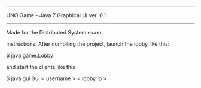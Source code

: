 ***********************
UNO Game - Java 7
Graphical UI ver. 0.1
***********************

Made for the Distributed System exam.

Instructions:
After compiling the project, launch the lobby like this:

$ java game.Lobby 

and start the clients like this

$ java gui.Gui < username > < lobby ip >
